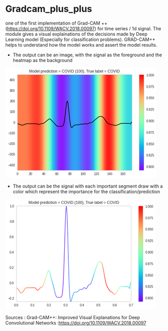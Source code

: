 # Gradcam_plus_plus
one of the first implementation of Grad-CAM ++ (https://doi.org/10.1109/WACV.2018.00097)  for time series / 1d signal.   The module  gives a visual explainations of the decisions made by Deep Learning model (Especially for classification problems). GRAD-CAM++ helps to understand how the model works and assert the model results.

- The output can be an image, with the signal as the foreground and the heatmap as the background
 
![Alt text](https://github.com/marcusnk237/Gradcam_plus_plus/blob/main/results_gradcam/gradcam_plus_plus_2d.png)

- The output can be the signal with each important segment draw with a color which represent the importance for the classification/prediction

![Alt text](https://github.com/marcusnk237/Gradcam_plus_plus/blob/main/results_gradcam/gradcam_plus_plus_1d.png)

Sources :
Grad-CAM++: Improved Visual Explanations for Deep Convolutional Networks :https://doi.org/10.1109/WACV.2018.00097
